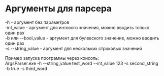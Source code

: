 # Аргументы для парсера
 
-h - аргумент без параметров<br/>
-int_value - аргумент для интового значения, можно вводить только один раз<br/>
-b или --bool_value - аргумент для булевского значение, можно вводить один раз<br/>
-s --string_value - аргумент для нескольких строковых значений<br/>

Пример запуска программы через консоль:<br/>
ArgsParser.exe -h --string_value test_word --int_value 123 -s second_string -b true -s third_word<br/>
